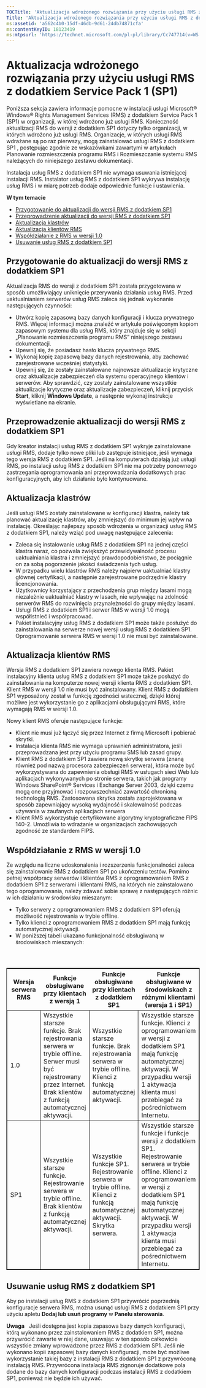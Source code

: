 ```yaml
---
TOCTitle: 'Aktualizacja wdrożonego rozwiązania przy użyciu usługi RMS z dodatkiem Service Pack 1 (SP1)'
Title: 'Aktualizacja wdrożonego rozwiązania przy użyciu usługi RMS z dodatkiem Service Pack 1 (SP1)'
ms:assetid: 'a562c4b0-15df-46db-9d61-24db74871cfa'
ms:contentKeyID: 18123419
ms:mtpsurl: 'https://technet.microsoft.com/pl-pl/library/Cc747714(v=WS.10)'
---
```


Aktualizacja wdrożonego rozwiązania przy użyciu usługi RMS z dodatkiem Service Pack 1 (SP1)
===========================================================================================

Poniższa sekcja zawiera informacje pomocne w instalacji usługi Microsoft® Windows® Rights Management Services (RMS) z dodatkiem Service Pack 1 (SP1) w organizacji, w której wdrożono już usługi RMS. Konieczność aktualizacji RMS do wersji z dodatkiem SP1 dotyczy tylko organizacji, w których wdrożono już usługi RMS. Organizacje, w których usługi RMS wdrażane są po raz pierwszy, mogą zainstalować usługi RMS z dodatkiem SP1 , postępując zgodnie ze wskazówkami zawartymi w artykułach Planowanie rozmieszczenia programu RMS i Rozmieszczanie systemu RMS należących do niniejszego zestawu dokumentacji.

Instalacja usług RMS z dodatkiem SP1 nie wymaga usuwania istniejącej instalacji RMS. Instalator usług RMS z dodatkiem SP1 wykrywa instalację usług RMS i w miarę potrzeb dodaje odpowiednie funkcje i ustawienia.

**W tym temacie**

-   [Przygotowanie do aktualizacji do wersji RMS z dodatkiem SP1](#bkmk_1)
-   [Przeprowadzenie aktualizacji do wersji RMS z dodatkiem SP1](#bkmk_2)
-   [Aktualizacja klastrów](#bkmk_3)
-   [Aktualizacja klientów RMS](#bkmk_4)
-   [Współdziałanie z RMS w wersji 1.0](#bkmk_5)
-   [Usuwanie usług RMS z dodatkiem SP1](#bkmk_6)

<span id="BKMK_1"></span>
Przygotowanie do aktualizacji do wersji RMS z dodatkiem SP1
-----------------------------------------------------------

Aktualizacja RMS do wersji z dodatkiem SP1 została przygotowana w sposób umożliwiający uniknięcie przerywania działania usług RMS. Przed uaktualnianiem serwerów usług RMS zaleca się jednak wykonanie następujących czynności:

-   Utwórz kopię zapasową bazy danych konfiguracji i klucza prywatnego RMS. Więcej informacji można znaleźć w artykule poświęconym kopiom zapasowym systemu dla usług RMS, który znajduje się w sekcji „Planowanie rozmieszczenia programu RMS” niniejszego zestawu dokumentacji.
-   Upewnij się, że posiadasz hasło klucza prywatnego RMS.
-   Wykonaj kopię zapasową bazy danych rejestrowania, aby zachować zarejestrowane wcześniej statystyki.
-   Upewnij się, że zostały zainstalowane najnowsze aktualizacje krytyczne oraz aktualizacje zabezpieczeń dla systemu operacyjnego klientów i serwerów. Aby sprawdzić, czy zostały zainstalowane wszystkie aktualizacje krytyczne oraz aktualizacje zabezpieczeń, kliknij przycisk **Start**, kliknij **Windows Update**, a następnie wykonaj instrukcje wyświetlane na ekranie.

<span id="BKMK_2"></span>
Przeprowadzenie aktualizacji do wersji RMS z dodatkiem SP1
----------------------------------------------------------

Gdy kreator instalacji usług RMS z dodatkiem SP1 wykryje zainstalowane usługi RMS, dodaje tylko nowe pliki lub zastępuje istniejące, jeśli wymaga tego wersja RMS z dodatkiem SP1. Jeśli na komputerach działają już usługi RMS, po instalacji usług RMS z dodatkiem SP1 nie ma potrzeby ponownego zastrzegania oprogramowania ani przeprowadzania dodatkowych prac konfiguracyjnych, aby ich działanie było kontynuowane.

<span id="BKMK_3"></span>
Aktualizacja klastrów
---------------------

Jeśli usługi RMS zostały zainstalowane w konfiguracji klastra, należy tak planować aktualizację klastrów, aby zmniejszyć do minimum jej wpływ na instalację. Określając najlepszy sposób wdrożenia w organizacji usług RMS z dodatkiem SP1, należy wziąć pod uwagę następujące zalecenia:

-   Zaleca się instalowanie usług RMS z dodatkiem SP1 na jednej części klastra naraz, co pozwala zwiększyć przewidywalność procesu uaktualniania klastra i zmniejszyć prawdopodobieństwo, że pociągnie on za sobą pogorszenie jakości świadczenia tych usług.
-   W przypadku wielu klastrów RMS należy najpierw uaktualniać klastry głównej certyfikacji, a następnie zarejestrowane podrzędnie klastry licencjonowania.
-   Użytkownicy korzystający z przechodzenia grup między lasami mogą niezależnie uaktualniać klastry w lasach, nie wpływając na zdolność serwerów RMS do rozwinięcia przynależności do grupy między lasami.
-   Usługi RMS z dodatkiem SP1 i serwer RMS w wersji 1.0 mogą współistnieć i współpracować.
-   Pakiet instalacyjny usług RMS z dodatkiem SP1 może także posłużyć do zainstalowania na serwerze nowej wersji usług RMS z dodatkiem SP1. Oprogramowanie serwera RMS w wersji 1.0 nie musi być zainstalowane.

<span id="BKMK_4"></span>
Aktualizacja klientów RMS
-------------------------

Wersja RMS z dodatkiem SP1 zawiera nowego klienta RMS. Pakiet instalacyjny klienta usług RMS z dodatkiem SP1 może także posłużyć do zainstalowania na komputerze nowej wersji klienta RMS z dodatkiem SP1. Klient RMS w wersji 1.0 nie musi być zainstalowany. Klient RMS z dodatkiem SP1 wyposażony został w funkcję zgodności wstecznej, dzięki której możliwe jest wykorzystanie go z aplikacjami obsługującymi RMS, które wymagają RMS w wersji 1.0.

Nowy klient RMS oferuje następujące funkcje:

-   Klient nie musi już łączyć się przez Internet z firmą Microsoft i pobierać skrytki.
-   Instalacja klienta RMS nie wymaga uprawnień administratora, jeśli przeprowadzana jest przy użyciu programu SMS lub zasad grupy.
-   Klient RMS z dodatkiem SP1 zawiera nową skrytkę serwera (znaną również pod nazwą procesora zabezpieczeń serwera), która może być wykorzystywana do zapewnienia obsługi RMS w usługach sieci Web lub aplikacjach wykonywanych po stronie serwera, takich jak programy Windows SharePoint® Services i Exchange Server 2003, dzięki czemu mogą one przyjmować i rozpowszechniać zawartość chronioną technologią RMS. Zastosowana skrytka została zaprojektowana w sposób zapewniający wysoką wydajność i skalowalność podczas używania w zaufanych aplikacjach serwera
-   Klient RMS wykorzystuje certyfikowane algorytmy kryptograficzne FIPS 140-2. Umożliwia to wdrażanie w organizacjach zachowujących zgodność ze standardem FIPS.

<span id="BKMK_5"></span>
Współdziałanie z RMS w wersji 1.0
---------------------------------

Ze względu na liczne udoskonalenia i rozszerzenia funkcjonalności zaleca się zainstalowanie RMS z dodatkiem SP1 po ukończeniu testów. Pomimo pełnej współpracy serwerów i klientów RMS z oprogramowaniem RMS z dodatkiem SP1 z serwerami i klientami RMS, na których nie zainstalowano tego oprogramowania, należy zdawać sobie sprawę z następujących różnic w ich działaniu w środowisku mieszanym:

-   Tylko serwery z oprogramowaniem RMS z dodatkiem SP1 oferują możliwość rejestrowania w trybie offline.
-   Tylko klienci z oprogramowaniem RMS z dodatkiem SP1 mają funkcję automatycznej aktywacji.
-   W poniższej tabeli ukazano funkcjonalność obsługiwaną w środowiskach mieszanych:

###  

 
<table style="border:1px solid black;">
<colgroup>
<col width="25%" />
<col width="25%" />
<col width="25%" />
<col width="25%" />
</colgroup>
<thead>
<tr class="header">
<th>Wersja serwera RMS</th>
<th>Funkcje obsługiwane przy klientach z wersją 1</th>
<th>Funkcje obsługiwane przy klientach z dodatkiem SP1</th>
<th>Funkcje obsługiwane w środowiskach z różnymi klientami (wersja 1 i SP1)</th>
</tr>
</thead>
<tbody>
<tr class="odd">
<td style="border:1px solid black;">1.0</td>
<td style="border:1px solid black;">Wszystkie starsze funkcje.
Brak rejestrowania serwera w trybie offline. Serwer musi być rejestrowany przez Internet.
Brak klientów z funkcją automatycznej aktywacji.</td>
<td style="border:1px solid black;">Wszystkie starsze funkcje.
Brak rejestrowania serwera w trybie offline.
Klienci z funkcją automatycznej aktywacji.</td>
<td style="border:1px solid black;">Wszystkie starsze funkcje.
Klienci z oprogramowaniem w wersji z dodatkiem SP1 mają funkcję automatycznej aktywacji.
W przypadku wersji 1 aktywacja klienta musi przebiegać za pośrednictwem Internetu.</td>
</tr>
<tr class="even">
<td style="border:1px solid black;">SP1</td>
<td style="border:1px solid black;">Wszystkie starsze funkcje.
Rejestrowanie serwera w trybie offline.
Brak klientów z funkcją automatycznej aktywacji.</td>
<td style="border:1px solid black;">Wszystkie funkcje SP1.
Rejestrowanie serwera w trybie offline.
Klienci z funkcją automatycznej aktywacji.
Skrytka serwera.</td>
<td style="border:1px solid black;">Wszystkie starsze funkcje i funkcje wersji z dodatkiem SP1.
Rejestrowanie serwera w trybie offline.
Klienci z oprogramowaniem w wersji z dodatkiem SP1 mają funkcję automatycznej aktywacji.
W przypadku wersji 1 aktywacja klienta musi przebiegać za pośrednictwem Internetu.</td>
</tr>
</tbody>
</table>
 

<span id="BKMK_6"></span>
Usuwanie usług RMS z dodatkiem SP1
----------------------------------

Aby po instalacji usług RMS z dodatkiem SP1 przywrócić poprzednią konfiguracje serwera RMS, można usunąć usługi RMS z dodatkiem SP1 przy użyciu apletu **Dodaj lub usuń programy** w **Panelu sterowania**.

**Uwaga**   Jeśli dostępna jest kopia zapasowa bazy danych konfiguracji, którą wykonano przez zainstalowaniem RMS z dodatkiem SP1, można przywrócić zawarte w niej dane, usuwając w ten sposób całkowicie wszystkie zmiany wprowadzone przez RMS z dodatkiem SP1. Jeśli nie wykonano kopii zapasowej bazy danych konfiguracji, może być możliwe wykorzystanie takiej bazy z instalacji RMS z dodatkiem SP1 z przywróconą instalacją RMS. Przywrócona instalacja RMS zignoruje dodatkowe pola dodane do bazy danych konfiguracji podczas instalacji RMS z dodatkiem SP1, ponieważ nie będzie ich używać.
